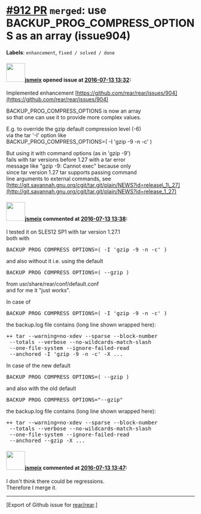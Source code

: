 [\#912 PR](https://github.com/rear/rear/pull/912) `merged`: use BACKUP\_PROG\_COMPRESS\_OPTIONS as an array (issue904)
======================================================================================================================

**Labels**: `enhancement`, `fixed / solved / done`

#### <img src="https://avatars.githubusercontent.com/u/1788608?u=925fc54e2ce01551392622446ece427f51e2f0ce&v=4" width="50">[jsmeix](https://github.com/jsmeix) opened issue at [2016-07-13 13:32](https://github.com/rear/rear/pull/912):

Implemented enhancement
[https://github.com/rear/rear/issues/904](https://github.com/rear/rear/issues/904)

BACKUP\_PROG\_COMPRESS\_OPTIONS is now an array  
so that one can use it to provide more complex values.

E.g. to override the gzip default compression level (-6)  
via the tar '-I' option like  
BACKUP\_PROG\_COMPRESS\_OPTIONS=( -I 'gzip -9 -n -c' )

But using it with command options (as in 'gzip -9')  
fails with tar versions before 1.27 with a tar error  
message like "gzip -9: Cannot exec" because only  
since tar version 1.27 tar supports passing command  
line arguments to external commands, see  
[http://git.savannah.gnu.org/cgit/tar.git/plain/NEWS?id=release\_1\_27](http://git.savannah.gnu.org/cgit/tar.git/plain/NEWS?id=release_1_27)

#### <img src="https://avatars.githubusercontent.com/u/1788608?u=925fc54e2ce01551392622446ece427f51e2f0ce&v=4" width="50">[jsmeix](https://github.com/jsmeix) commented at [2016-07-13 13:38](https://github.com/rear/rear/pull/912#issuecomment-232357299):

I tested it on SLES12 SP1 with tar version 1.27.1  
both with

<pre>
BACKUP_PROG_COMPRESS_OPTIONS=( -I 'gzip -9 -n -c' )
</pre>

and also without it i.e. using the default

<pre>
BACKUP_PROG_COMPRESS_OPTIONS=( --gzip )
</pre>

from usr/share/rear/conf/default.conf  
and for me it "just works".

In case of

<pre>
BACKUP_PROG_COMPRESS_OPTIONS=( -I 'gzip -9 -n -c' )
</pre>

the backup.log file contains (long line shown wrapped here):

<pre>
++ tar --warning=no-xdev --sparse --block-number
 --totals --verbose --no-wildcards-match-slash
 --one-file-system --ignore-failed-read
 --anchored -I 'gzip -9 -n -c' -X ...
</pre>

In case of the new default

<pre>
BACKUP_PROG_COMPRESS_OPTIONS=( --gzip )
</pre>

and also with the old default

<pre>
BACKUP_PROG_COMPRESS_OPTIONS="--gzip"
</pre>

the backup.log file contains (long line shown wrapped here):

<pre>
++ tar --warning=no-xdev --sparse --block-number
 --totals --verbose --no-wildcards-match-slash
 --one-file-system --ignore-failed-read
 --anchored --gzip -X ...
</pre>

#### <img src="https://avatars.githubusercontent.com/u/1788608?u=925fc54e2ce01551392622446ece427f51e2f0ce&v=4" width="50">[jsmeix](https://github.com/jsmeix) commented at [2016-07-13 13:47](https://github.com/rear/rear/pull/912#issuecomment-232359883):

I don't think there could be regressions.  
Therefore I merge it.

------------------------------------------------------------------------

\[Export of Github issue for
[rear/rear](https://github.com/rear/rear).\]
